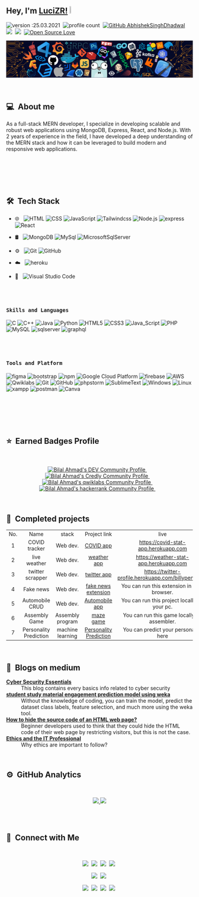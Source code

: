 ##  Hey, I'm [LuciZR!](https://billypentester.github.io/)  <img src="https://bestanimations.com/media/india/627097216india-flag-waving-animated-gif.gif" width="3%" height="3%">
![version :25.03.2021](https://img.shields.io/badge/version-25.03.2021-informational)&nbsp;
![profile count](https://komarev.com/ghpvc/?username=billypentester&color=red)&nbsp;
[![GitHub AbhishekSinghDhadwal](https://img.shields.io/github/followers/billypentester?label=follow&style=social)](https://github.com/billypentester)&nbsp;
<a href="#"><img src="https://img.shields.io/badge/made%20in%20-Pakistan-brightgreen"></a>&nbsp;
<a href="#"><img src="https://img.shields.io/badge/Ask%20me-anything-important.svg"></a>&nbsp;
[![Open Source Love](https://badges.frapsoft.com/os/v2/open-source.svg?v=103)](https://github.com/billypentester)&nbsp;

![](https://raw.githubusercontent.com/billypentester/billypentester/main/header_.png)

<br>
  
## 💻 &nbsp;About me

<div>
  
  <p>
 As a full-stack MERN developer, I specialize in developing scalable and robust web applications using MongoDB, Express, React, and Node.js. With 2 years of experience in the field, I have developed a deep understanding of the MERN stack and how it can be leveraged to build modern and responsive web applications.
  </p>

</div> 

## &nbsp;
 
<br>


## 🛠 &nbsp;Tech Stack

- 🌐 &nbsp;
  ![HTML](https://img.shields.io/badge/HTML5-E34F26?style=flat&logo=html5&logoColor=white)
  ![CSS](https://img.shields.io/badge/CSS3-1572B6?style=flat&logo=css3&logoColor=white)
  ![JavaScript](https://img.shields.io/badge/JavaScript-323330?style=flat&logo=javascript&logoColor=F7DF1E)
  ![Tailwindcss](https://img.shields.io/badge/Tailwind_CSS-38B2AC?style=flat&logo=tailwind-css&logoColor=white)
  ![Node.js](https://img.shields.io/badge/Node.js-339933?style=flat&logo=nodedotjs&logoColor=white)
  ![express](https://img.shields.io/badge/Express.js-000000?style=flat&logo=express&logoColor=white)
  ![React](https://img.shields.io/badge/React-20232A?style=flat&logo=react&logoColor=61DAFB)
  
- 🛢 &nbsp;
  ![MongoDB](https://img.shields.io/badge/MongoDB-4EA94B?style=flat&logo=mongodb&logoColor=white)
  ![MySql](https://img.shields.io/badge/MySQL-00000F?style=flat&logo=mysql&logoColor=white)
  ![MicrosoftSqlServer](https://img.shields.io/badge/Microsoft_SQL_Server-CC2927?style=flat&logo=microsoft-sql-server&logoColor=white)
  
- ⚙️ &nbsp;
  ![Git](https://img.shields.io/badge/-Git-333333?style=flat&logo=git)
  ![GitHub](https://img.shields.io/badge/-GitHub-333333?style=flat&logo=github)

- ☁️ &nbsp;
  ![heroku](https://img.shields.io/badge/Heroku-430098?style=flat&logo=heroku&logoColor=white)
  
- 🔧 &nbsp;
  ![Visual Studio Code](https://img.shields.io/badge/-Visual%20Studio%20Code-333333?style=flat&logo=visual-studio-code&logoColor=007ACC)

## &nbsp;

<h4><b><samp>Skills and Languages</samp></b></h4>

![C](https://img.shields.io/badge/C-27338e?style=flat&logo=c&logoColor=white)
![C++](https://img.shields.io/badge/C++-00599C?style=flat&logo=c%2B%2B&logoColor=white)
![Java](https://img.shields.io/badge/Java-013243?style=flat&logo=Java&logoColor=white)
![Python](https://img.shields.io/badge/Python-3776AB?style=flat&logo=Python&logoColor=white)
![HTML5](https://img.shields.io/badge/HTML5-E34F26?style=flat&logo=HTML5&logoColor=white)
![CSS3](https://img.shields.io/badge/CSS3-1572B6?style=flat&logo=CSS3&logoColor=white)
![Java_Script](https://img.shields.io/badge/Java-ED8B00?style=flat&logo=java&logoColor=white)
![PHP](https://img.shields.io/badge/PHP-777BB4?style=flat&logo=php&logoColor=white)
![MySQL](https://img.shields.io/badge/MySQL-4479A1?style=flat&logo=MySQL&logoColor=white)
![sqlserver](https://img.shields.io/badge/Microsoft%20SQL%20Sever-CC2927?style=flat&logo=microsoft%20sql%20server&logoColor=white)
![graphql](https://img.shields.io/badge/GraphQl-E10098?style=flat&logo=graphql&logoColor=white)


##  &nbsp; 

<h4><b><samp>Tools and Platform</samp></b></h4>

![figma](https://img.shields.io/badge/Figma-F24E1E?style=flat&logo=figma&logoColor=white)
![bootstrap](https://img.shields.io/badge/Bootstrap-563D7C?style=flat&logo=bootstrap&logoColor=white)
![npm](https://img.shields.io/badge/npm-CB3837?style=flat&logo=npm&logoColor=white)
![Google Cloud Platform](https://img.shields.io/badge/Google_Cloud-4285F4?style=flat&logo=google-cloud&logoColor=white)
![firebase](https://img.shields.io/badge/firebase-ffca28?style=flat&logo=firebase&logoColor=black)
![AWS](https://img.shields.io/badge/Amazon_AWS-232F3E?style=flat&logo=amazon-aws&logoColor=white)
![Qwiklabs](https://img.shields.io/badge/Qwiklabs-F5CD0E?style=flat&logo=Qwiklabs&logoColor=800000)
![Git](https://img.shields.io/badge/Git-F05032?style=flat&logo=Git&logoColor=white)
![GitHub](https://img.shields.io/badge/GitHub-181717?style=flat&logo=github)
![phpstorm](http://img.shields.io/badge/-PHPStorm-181717?style=flat&logo=phpstorm&logoColor=white)
![SublimeText](https://img.shields.io/badge/sublime_text-%23575757.svg?&style=flat&logo=sublime-text&logoColor=important)
![Windows](https://img.shields.io/badge/Windows-0078D6?style=flat&logo=windows&logoColor=white)
![Linux](https://img.shields.io/badge/Linux-FCC624?style=flat&logo=linux&logoColor=black)
![xampp](https://img.shields.io/badge/Xampp-F37623?style=flat&logo=xampp&logoColor=white)
![postman](https://img.shields.io/badge/Postman-FF6C37?style=flat&logo=Postman&logoColor=white)
![Canva](https://img.shields.io/badge/Canva-%2300C4CC.svg?&style=flat&logo=Canva&logoColor=white)

##    

<br>

## ⭐ &nbsp;Earned Badges Profile

<br>

<p align="center">

<a href="https://dev.to/billypentester">
  <img src="https://d2fltix0v2e0sb.cloudfront.net/dev-badge.svg" alt="Bilal Ahmad's DEV Community Profile" eight="10%" width="10%">
</a>&nbsp;&nbsp;&nbsp;
<a href="https://www.credly.com/users/billypentester">
    <img src="https://images.credly.com/images/b685de69-03cf-402c-b8e3-62ecd0e2e949/blob.png" alt="Bilal Ahmad's Credly Community Profile" height="10%" width="10%">
</a>&nbsp;&nbsp;&nbsp;
<a href="https://www.qwiklabs.com/public_profiles/5b9e3fa4-929f-4307-8796-5c7865b230ce">
    <img src="https://1.bp.blogspot.com/-Of27Ewb6GRc/XJbAUXBXjnI/AAAAAAAAJbw/uAxGLY5-9JU1GUJcNBenxK_wSs6un2hsgCK4BGAYYCw/s1600/logo%2Bqwiklabs%2Bicon.png" alt="Bilal Ahmad's qwiklabs Community Profile" height="10%" width="10%">
</a>&nbsp;&nbsp;&nbsp; 
<a href="https://www.hackerrank.com/billypentester">
    <img src="https://camo.githubusercontent.com/898f94be504f7baf1ddb0a2811152dab61cfd723e683b6947be9ffa3c879ccc4/68747470733a2f2f75706c6f61642e77696b696d656469612e6f72672f77696b6970656469612f636f6d6d6f6e732f362f36352f4861636b657252616e6b5f6c6f676f2e706e67" alt="Bilal Ahmad's hackerrank Community Profile" height="10%" width="10%">
</a>&nbsp;&nbsp;&nbsp;   
  
</p>

<br>

## 📁 &nbsp;Completed projects

<div align="center">  
  
<table align="center">
        <tr align="center">
            <td>No.</td>
            <td>Name</td>
            <td>stack</td>
            <td>Project link</td>
            <td>live</td>
        </tr>
        <tr align="center">
            <td>1</td>
            <td>COVID tracker</td>
            <td>Web dev.</td>
            <td><a href="https://github.com/billypentester/covid-stat-app" target="_blank">COVID app</a></td>
            <td><a href="https://covid-stat-app.herokuapp.com">https://covid-stat-app.herokuapp.com</a></td>
        </tr>
        <tr align="center">
            <td>2</td>
            <td>live weather</td>
            <td>Web dev.</td>
            <td><a href="https://github.com/billypentester/weather-stat-app" target="_blank">weather app</a></td>
            <td><a href="https://weather-stat-app.herokuapp.com">https://weather-stat-app.herokuapp.com</a></td>
        </tr>
        <tr align="center">
            <td>3</td>
            <td>twitter scrapper</td>
            <td>Web dev.</td>
            <td><a href="https://github.com/billypentester/twitter-profile" target="_blank">twitter app</a></td>
            <td><a href="https://twitter-profile.herokuapp.com/billypentester">https://twitter-profile.herokuapp.com/billypentester</a></td>
        </tr>
        <tr align="center">
            <td>4</td>
            <td>Fake news</td>
            <td>Web dev.</td>
            <td><a href="https://github.com/billypentester/fake-news" target="_blank">fake news extension</a></td>
            <td><span>You can run this extension in your browser.</span></td>
        </tr>
        <tr align="center">
            <td>5</td>
            <td>Automobile CRUD</td>
            <td>Web dev.</td>
            <td><a href="https://twitter-profile.herokuapp.com/billypentester" target="_blank">Automobile app</a></td>
            <td><span>You can run this project locally on your pc.</span></td>
        </tr>
        <tr align="center">
            <td>6</td>
            <td>Assembly Game</td>
            <td>Assembly program</td>
            <td><a href="https://github.com/billypentester/maze-game" target="_blank">maze game</a></td>
            <td><span>You can run this game locally on assembler.</span></td>
        </tr>
        <tr align="center">
            <td>7</td>
            <td>Personality Prediction</td>
            <td>machine learning</td>
            <td><a href="https://github.com/billypentester/personality-prediction" target="_blank">Personality Prediction</a></td>
            <td><span>You can predict your personality here</span></td>
        </tr>
              
</table>  
  
</div>

<br>
  
## 📓 &nbsp;Blogs on medium
  
<dl>
  <dt><strong><a href="https://billypentester.medium.com/cyber-security-essentials-ad2bb8e9fce8">Cyber Security Essentials</a></strong></dt>
  <dd>This blog contains every basics info related to cyber security</dd>
  <dt><strong><a href="https://medium.com/mlearning-ai/student-study-material-engagement-prediction-model-using-weka-bd2a2ee97cd8">student study material engagement prediction model using weka</a></strong></dt>
  <dd>Without the knowledge of coding, you can train the model, predict the dataset class labels, feature selection, and much more using the weka tool.</dd>
  <dt><strong><a href="https://billypentester.medium.com/how-to-hide-the-source-code-of-an-html-web-page-59a3c2e877b4">How to hide the source code of an HTML web page?</a></strong></dt>
  <dd>Beginner developers used to think that they could hide the HTML code of their web page by restricting visitors, but this is not the case.</dd>
  <dt><strong><a href="https://billypentester.medium.com/ethics-and-the-it-professional-8b108a4f0ee">Ethics and the IT Professional</a></strong></dt>
  <dd>Why ethics are important to follow?</dd>
  
</dl>  
  
<br> 
  


## ⚙️ &nbsp;GitHub Analytics

<br>

<p align="center">
<a href="https://github.com/billypentester">
  <img height="180em" src="https://github-readme-stats-eight-theta.vercel.app/api?username=billypentester&show_icons=true&theme=algolia&include_all_commits=true&count_private=true"/>
  <img height="180em" src="https://github-readme-stats-eight-theta.vercel.app/api/top-langs/?username=billypentester&layout=compact&langs_count=10&theme=algolia"/>
</a>
</p>

<br>
  

<!-- [![Bilal's GitHub Activity Graph](https://activity-graph.herokuapp.com/graph?username=billypentester&theme=xcode)](https://github.com/billypentester)
 -->

<!-- <p align="center">
  <img width="90%" src="https://github-readme-streak-stats.herokuapp.com/?user=billypentester&show_icons=true&locale=en&layout=demo&theme=merko&hide_border=true" />
</p> -->

  
<br>

## 🔗 &nbsp;Connect with Me

<br>

<p>
  <p align="center">
    <a href="https://facebook.com/I.LUCI.ZR"><img src="https://img.shields.io/badge/-Facebook-1877F2?style=flat&logo=Facebook&logoColor=white"/></a>&nbsp;
    <a href="https://instagram.com/i.luci.zr"><img src="https://img.shields.io/badge/-Instagram-E4405F?style=flat&logo=Instagram&logoColor=white"/></a>&nbsp;
    <a href="https://www.twitter.com/billypentester"><img src="https://img.shields.io/badge/Twitter-1DA1F2?style=flat&logo=twitter&logoColor=white"/></a>&nbsp;
    <a href="https://linkedin.com/in/billypentester"><img src="https://img.shields.io/badge/-Linkedin-0077B5?style=flat&logo=Linkedin&logoColor=white"/></a>&nbsp;
  </p>
  
  
  <p align="center">
    <a href="http://billypentester.live/"><img src="https://img.shields.io/badge/-billypentester.me-3423A6?style=flat&logo=Google-Chrome&logoColor=white"/></a>&nbsp;
    <a href="mailto:BilalSheikh2500@gmail.com"><img src="https://img.shields.io/badge/-BilalSheikh2500@gmail.com-D14836?style=flat&logo=Gmail&logoColor=white"/></a>&nbsp;
  </p>
  
  <p align="center">
    <a href="https://www.kaggle.com/billypentester"><img src="https://img.shields.io/badge/Kaggle-20BEFF?style=flat&logo=Kaggle&logoColor=white"></a>&nbsp;
    <a href="https://dribbble.com/billypentester"><img src="https://img.shields.io/badge/Dribbble-EA4C89?style=flat&logo=dribbble&logoColor=white"></a>&nbsp;
    <a href="https://billypentester.medium.com"><img src="https://img.shields.io/badge/Medium-12100E?style=flat&logo=medium&logoColor=white"></a>&nbsp;
    <a href="https://stackoverflow.com/users/12439107/bilal-ahmad"><img src="https://img.shields.io/badge/Stack_Overflow-FE7A16?style=flat&logo=stack-overflow&logoColor=white"></a>&nbsp;
  </p>
  
</p>


